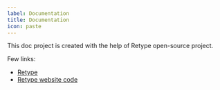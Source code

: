 ```yaml
---
label: Documentation
title: Documentation
icon: paste
---
```


This doc project is created with the help of Retype open-source project.

Few links:

- [Retype](https://retype.com/)
- [Retype website code](https://github.com/retypeapp/retype)
